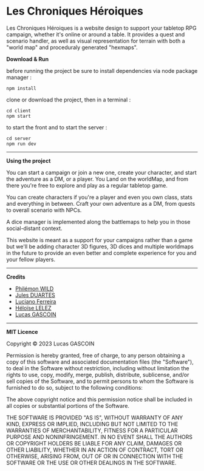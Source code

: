 # Les Chroniques Héroiques #

Les Chroniques Héroiques is a website design to support your tabletop RPG campaign, whether it's online or around a table. It provides a quest and scenario handler, as well as visual representation for terrain with both a "world map" and proceduraly generated "hexmaps".

**Download & Run**

before running the project be sure to install dependencies via node package manager :
```
npm install
```

clone or download the project, then in a terminal : 

```
cd client
npm start
```

to start the front and to start the server : 
````
cd server
npm run dev
````
***
**Using the project**

You can start a campaign or join a new one, create your character, and start the adventure as a DM, or a player. You Land on the worldMap, and from there you're free to explore and play as a regular tabletop game.

You can create characters if you're a player and even you own class, stats and everything in between.
Craft your own adventure as a DM, from quests to overall scenario with NPCs.

A dice manager is implemented along the battlemaps to help you in those social-distant context.

This website is meant as a support for your campaigns rather than a game but we'll be adding character 3D figures, 3D dices and multiple worldmaps in the future to provide an even better and complete experience for you and your fellow players.
***

**Credits**

- [Philémon WILD](https://github.com/Iagomorph)
- [Jules DUARTES](https://github.com/DuarteJules)
- [Luciano Ferreira](https://github.com/FerreiraLuciano)
- [Héloïse LELEZ](https://github.com/Heloise-lelez)
- [Lucas GASCOIN](https://github.com/LucasGascn)

***

**MIT Licence**

Copyright © 2023 Lucas GASCOIN

Permission is hereby granted, free of charge, to any person obtaining a copy
of this software and associated documentation files (the "Software"), to deal
in the Software without restriction, including without limitation the rights
to use, copy, modify, merge, publish, distribute, sublicense, and/or sell
copies of the Software, and to permit persons to whom the Software is
furnished to do so, subject to the following conditions:

The above copyright notice and this permission notice shall be included in all
copies or substantial portions of the Software.

THE SOFTWARE IS PROVIDED "AS IS", WITHOUT WARRANTY OF ANY KIND, EXPRESS OR
IMPLIED, INCLUDING BUT NOT LIMITED TO THE WARRANTIES OF MERCHANTABILITY,
FITNESS FOR A PARTICULAR PURPOSE AND NONINFRINGEMENT. IN NO EVENT SHALL THE
AUTHORS OR COPYRIGHT HOLDERS BE LIABLE FOR ANY CLAIM, DAMAGES OR OTHER
LIABILITY, WHETHER IN AN ACTION OF CONTRACT, TORT OR OTHERWISE, ARISING FROM,
OUT OF OR IN CONNECTION WITH THE SOFTWARE OR THE USE OR OTHER DEALINGS IN THE
SOFTWARE.
